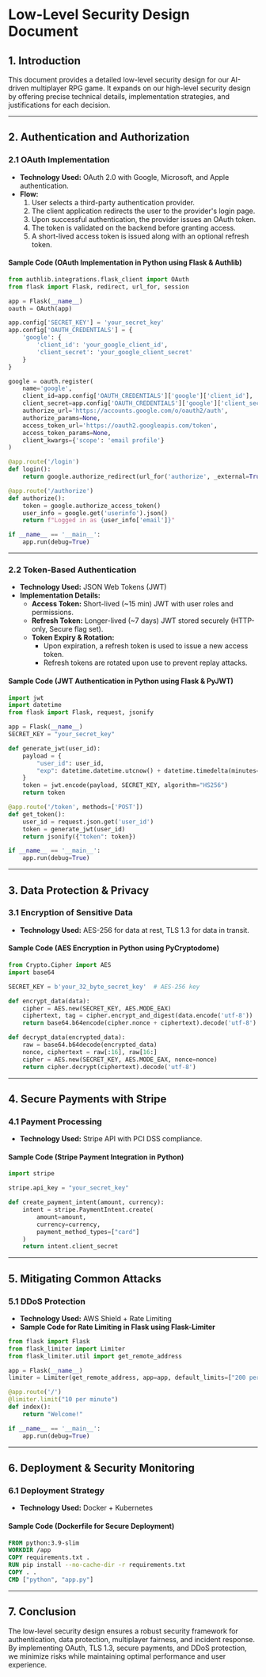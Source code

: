 # Low-Level Security Design Document

## 1. Introduction
This document provides a detailed low-level security design for our AI-driven multiplayer RPG game. It expands on our high-level security design by offering precise technical details, implementation strategies, and justifications for each decision.

---

## 2. Authentication and Authorization

### 2.1 OAuth Implementation
- **Technology Used:** OAuth 2.0 with Google, Microsoft, and Apple authentication.
- **Flow:**
  1. User selects a third-party authentication provider.
  2. The client application redirects the user to the provider's login page.
  3. Upon successful authentication, the provider issues an OAuth token.
  4. The token is validated on the backend before granting access.
  5. A short-lived access token is issued along with an optional refresh token.

#### Sample Code (OAuth Implementation in Python using Flask & Authlib)
```python
from authlib.integrations.flask_client import OAuth
from flask import Flask, redirect, url_for, session

app = Flask(__name__)
oauth = OAuth(app)

app.config['SECRET_KEY'] = 'your_secret_key'
app.config['OAUTH_CREDENTIALS'] = {
    'google': {
        'client_id': 'your_google_client_id',
        'client_secret': 'your_google_client_secret'
    }
}

google = oauth.register(
    name='google',
    client_id=app.config['OAUTH_CREDENTIALS']['google']['client_id'],
    client_secret=app.config['OAUTH_CREDENTIALS']['google']['client_secret'],
    authorize_url='https://accounts.google.com/o/oauth2/auth',
    authorize_params=None,
    access_token_url='https://oauth2.googleapis.com/token',
    access_token_params=None,
    client_kwargs={'scope': 'email profile'}
)

@app.route('/login')
def login():
    return google.authorize_redirect(url_for('authorize', _external=True))

@app.route('/authorize')
def authorize():
    token = google.authorize_access_token()
    user_info = google.get('userinfo').json()
    return f"Logged in as {user_info['email']}"

if __name__ == '__main__':
    app.run(debug=True)
```

---

### 2.2 Token-Based Authentication
- **Technology Used:** JSON Web Tokens (JWT)
- **Implementation Details:**
  - **Access Token:** Short-lived (~15 min) JWT with user roles and permissions.
  - **Refresh Token:** Longer-lived (~7 days) JWT stored securely (HTTP-only, Secure flag set).
  - **Token Expiry & Rotation:**
    - Upon expiration, a refresh token is used to issue a new access token.
    - Refresh tokens are rotated upon use to prevent replay attacks.

#### Sample Code (JWT Authentication in Python using Flask & PyJWT)
```python
import jwt
import datetime
from flask import Flask, request, jsonify

app = Flask(__name__)
SECRET_KEY = "your_secret_key"

def generate_jwt(user_id):
    payload = {
        "user_id": user_id,
        "exp": datetime.datetime.utcnow() + datetime.timedelta(minutes=15)
    }
    token = jwt.encode(payload, SECRET_KEY, algorithm="HS256")
    return token

@app.route('/token', methods=['POST'])
def get_token():
    user_id = request.json.get('user_id')
    token = generate_jwt(user_id)
    return jsonify({"token": token})

if __name__ == '__main__':
    app.run(debug=True)
```

---

## 3. Data Protection & Privacy

### 3.1 Encryption of Sensitive Data
- **Technology Used:** AES-256 for data at rest, TLS 1.3 for data in transit.

#### Sample Code (AES Encryption in Python using PyCryptodome)
```python
from Crypto.Cipher import AES
import base64

SECRET_KEY = b'your_32_byte_secret_key'  # AES-256 key

def encrypt_data(data):
    cipher = AES.new(SECRET_KEY, AES.MODE_EAX)
    ciphertext, tag = cipher.encrypt_and_digest(data.encode('utf-8'))
    return base64.b64encode(cipher.nonce + ciphertext).decode('utf-8')

def decrypt_data(encrypted_data):
    raw = base64.b64decode(encrypted_data)
    nonce, ciphertext = raw[:16], raw[16:]
    cipher = AES.new(SECRET_KEY, AES.MODE_EAX, nonce=nonce)
    return cipher.decrypt(ciphertext).decode('utf-8')
```

---

## 4. Secure Payments with Stripe

### 4.1 Payment Processing
- **Technology Used:** Stripe API with PCI DSS compliance.

#### Sample Code (Stripe Payment Integration in Python)
```python
import stripe

stripe.api_key = "your_secret_key"

def create_payment_intent(amount, currency):
    intent = stripe.PaymentIntent.create(
        amount=amount,
        currency=currency,
        payment_method_types=["card"]
    )
    return intent.client_secret
```

---

## 5. Mitigating Common Attacks

### 5.1 DDoS Protection
- **Technology Used:** AWS Shield + Rate Limiting
- **Sample Code for Rate Limiting in Flask using Flask-Limiter**
```python
from flask import Flask
from flask_limiter import Limiter
from flask_limiter.util import get_remote_address

app = Flask(__name__)
limiter = Limiter(get_remote_address, app=app, default_limits=["200 per day", "50 per hour"])

@app.route('/')
@limiter.limit("10 per minute")
def index():
    return "Welcome!"

if __name__ == '__main__':
    app.run(debug=True)
```

---

## 6. Deployment & Security Monitoring

### 6.1 Deployment Strategy
- **Technology Used:** Docker + Kubernetes

#### Sample Code (Dockerfile for Secure Deployment)
```dockerfile
FROM python:3.9-slim
WORKDIR /app
COPY requirements.txt .
RUN pip install --no-cache-dir -r requirements.txt
COPY . .
CMD ["python", "app.py"]
```

---

## 7. Conclusion
The low-level security design ensures a robust security framework for authentication, data protection, multiplayer fairness, and incident response. By implementing OAuth, TLS 1.3, secure payments, and DDoS protection, we minimize risks while maintaining optimal performance and user experience.
